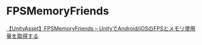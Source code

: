 # FPSMemoryFriends
[【UnityAsset】FPSMemoryFriends – UnityでAndroid/iOSのFPSとメモリ使用量を取得する](https://okamura0510.hatenablog.jp/entry/2018/05/11/%E3%80%90UnityAsset%E3%80%91FPSMemoryFriends_%E2%80%93_Unity%E3%81%A7Android/iOS%E3%81%AEFPS%E3%81%A8%E3%83%A1%E3%83%A2%E3%83%AA%E4%BD%BF%E7%94%A8%E9%87%8F%E3%82%92%E5%8F%96%E5%BE%97%E3%81%99)
